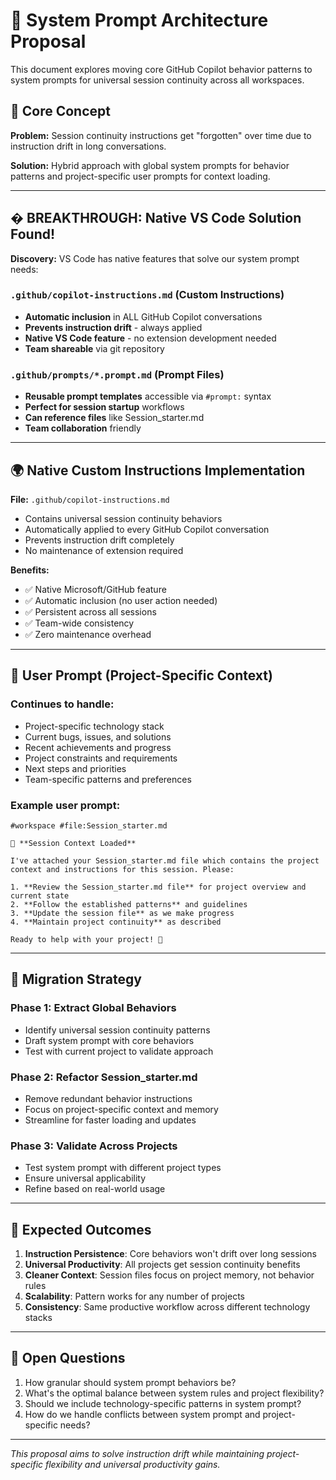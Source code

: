 # 🧠 System Prompt Architecture Proposal

This document explores moving core GitHub Copilot behavior patterns to system prompts for universal session continuity across all workspaces.

## 🎯 **Core Concept**

**Problem:** Session continuity instructions get "forgotten" over time due to instruction drift in long conversations.

**Solution:** Hybrid approach with global system prompts for behavior patterns and project-specific user prompts for context loading.

---

## � **BREAKTHROUGH: Native VS Code Solution Found!**

**Discovery:** VS Code has native features that solve our system prompt needs:

### **`.github/copilot-instructions.md` (Custom Instructions)**
- **Automatic inclusion** in ALL GitHub Copilot conversations
- **Prevents instruction drift** - always applied
- **Native VS Code feature** - no extension development needed
- **Team shareable** via git repository

### **`.github/prompts/*.prompt.md` (Prompt Files)**
- **Reusable prompt templates** accessible via `#prompt:` syntax
- **Perfect for session startup** workflows
- **Can reference files** like Session_starter.md
- **Team collaboration** friendly

---

## 🌍 **Native Custom Instructions Implementation**

**File:** `.github/copilot-instructions.md`
- Contains universal session continuity behaviors
- Automatically applied to every GitHub Copilot conversation
- Prevents instruction drift completely
- No maintenance of extension required

**Benefits:**
- ✅ Native Microsoft/GitHub feature
- ✅ Automatic inclusion (no user action needed)
- ✅ Persistent across all sessions
- ✅ Team-wide consistency
- ✅ Zero maintenance overhead

---

## 📁 **User Prompt (Project-Specific Context)**

### Continues to handle:
- Project-specific technology stack
- Current bugs, issues, and solutions
- Recent achievements and progress
- Project constraints and requirements
- Next steps and priorities
- Team-specific patterns and preferences

### Example user prompt:
```
#workspace #file:Session_starter.md

🎯 **Session Context Loaded**

I've attached your Session_starter.md file which contains the project context and instructions for this session. Please:

1. **Review the Session_starter.md file** for project overview and current state
2. **Follow the established patterns** and guidelines
3. **Update the session file** as we make progress
4. **Maintain project continuity** as described

Ready to help with your project! 🚀
```

---

## 🔄 **Migration Strategy**

### Phase 1: Extract Global Behaviors
- Identify universal session continuity patterns
- Draft system prompt with core behaviors
- Test with current project to validate approach

### Phase 2: Refactor Session_starter.md
- Remove redundant behavior instructions
- Focus on project-specific context and memory
- Streamline for faster loading and updates

### Phase 3: Validate Across Projects
- Test system prompt with different project types
- Ensure universal applicability
- Refine based on real-world usage

---

## 🎯 **Expected Outcomes**

1. **Instruction Persistence**: Core behaviors won't drift over long sessions
2. **Universal Productivity**: All projects get session continuity benefits
3. **Cleaner Context**: Session files focus on project memory, not behavior rules
4. **Scalability**: Pattern works for any number of projects
5. **Consistency**: Same productive workflow across different technology stacks

---

## 🤔 **Open Questions**

1. How granular should system prompt behaviors be?
2. What's the optimal balance between system rules and project flexibility?
3. Should we include technology-specific patterns in system prompt?
4. How do we handle conflicts between system prompt and project-specific needs?

---

*This proposal aims to solve instruction drift while maintaining project-specific flexibility and universal productivity gains.*
